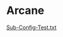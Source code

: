 # Arcane

[Sub-Config-Test.txt](https://github.com/Arcanum-Codice/Arcane/files/11916453/Sub-Config-Test.txt)

